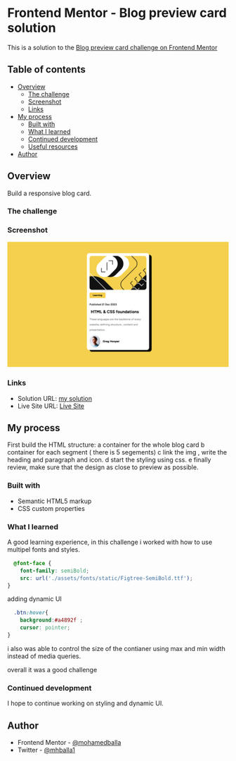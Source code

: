 # Frontend Mentor - Blog preview card solution

This is a solution to the [Blog preview card challenge on Frontend Mentor](https://www.frontendmentor.io/challenges/blog-preview-card-ckPaj01IcS)

## Table of contents

- [Overview](#overview)
  - [The challenge](#the-challenge)
  - [Screenshot](#screenshot)
  - [Links](#links)
- [My process](#my-process)
  - [Built with](#built-with)
  - [What I learned](#what-i-learned)
  - [Continued development](#continued-development)
  - [Useful resources](#useful-resources)
- [Author](#author)


## Overview
Build a responsive blog card. 
### The challenge


### Screenshot

![](screenshot.png)


### Links

- Solution URL: [my solution](https://github.com/mohamedballa/blog-preview-card)
- Live Site URL: [Live Site](https://mohamedballa.github.io/blog-preview-card/)

## My process
First build the HTML structure:
  a container for the whole blog card
  b container for each segment ( there is 5 segements)
  c link the img , write the heading and paragraph and icon.
  d start the styling using css.
  e finally review, make sure that the design as close to preview as possible.

### Built with

- Semantic HTML5 markup
- CSS custom properties

### What I learned

A good learning experience,
in this challenge i worked with how to use multipel fonts and styles.
```css
  @font-face {
    font-family: semiBold;
    src: url('./assets/fonts/static/Figtree-SemiBold.ttf');
}
```
adding dynamic UI
```css
  .btn:hover{
    background:#a4892f ;
    cursor: pointer;
}
```
i also was able to control the size of the contianer using max and min width instead of media queries.

overall it was a good challenge

 

### Continued development

I hope to continue working on styling and dynamic UI.



## Author

- Frontend Mentor - [@mohamedballa](https://www.frontendmentor.io/profile/yourusername)
- Twitter - [@mhballa1](https://www.twitter.com/yourusername)




